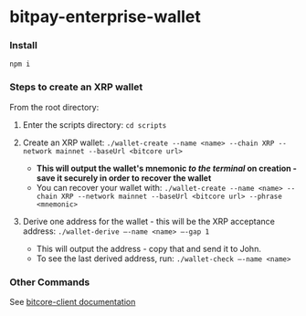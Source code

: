 # bitpay-enterprise-wallet

### Install

`npm i`

### Steps to create an XRP wallet

From the root directory:

1. Enter the scripts directory: `cd scripts`

2. Create an XRP wallet: `./wallet-create --name <name> --chain XRP --network mainnet --baseUrl <bitcore url>`
	* **This will output the wallet's mnemonic *to the terminal* on creation - save it securely in order to recover the wallet**
	* You can recover your wallet with: `./wallet-create --name <name> --chain XRP --network mainnet --baseUrl <bitcore url> --phrase <mnemonic>`
3. Derive one address for the wallet - this will be the XRP acceptance address: `./wallet-derive —-name <name> —-gap 1`
	* This will output the address - copy that and send it to John.
	* To see the last derived address, run: `./wallet-check —-name <name>`

### Other Commands
See [bitcore-client documentation](https://github.com/bitpay/bitcore/tree/master/packages/bitcore-client#commands)
